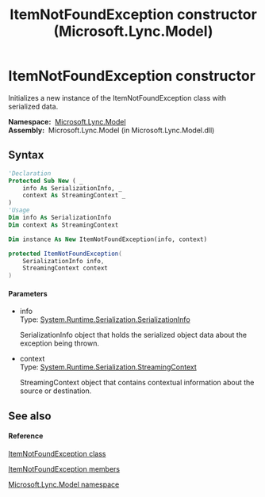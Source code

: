 ﻿---
title: ItemNotFoundException constructor  (Microsoft.Lync.Model)
TOCTitle: 'ItemNotFoundException constructor '
ms:assetid: M:Microsoft.Lync.Model.ItemNotFoundException.#ctor(System.Runtime.Serialization.SerializationInfo,System.Runtime.Serialization.StreamingContext)_DI_3_UC_OCS14MrefLyncWPF
ms:mtpsurl: https://msdn.microsoft.com/en-us/library/microsoft.lync.model.itemnotfoundexception.itemnotfoundexception(v=office.15)
ms:contentKeyID: 48590555
ms.date: 07/28/2014
mtps_version: v=office.15
f1_keywords:
- Microsoft.Lync.Model.ItemNotFoundException.ItemNotFoundException
dev_langs:
- CSharp
- JScript
- VB
- other
---

# ItemNotFoundException constructor

Initializes a new instance of the ItemNotFoundException class with serialized data.

**Namespace:**  [Microsoft.Lync.Model](microsoft-lync-model-namespace_2.md)  
**Assembly:**  Microsoft.Lync.Model (in Microsoft.Lync.Model.dll)

## Syntax

``` vb
'Declaration
Protected Sub New ( _
    info As SerializationInfo, _
    context As StreamingContext _
)
'Usage
Dim info As SerializationInfo
Dim context As StreamingContext

Dim instance As New ItemNotFoundException(info, context)
```

``` csharp
protected ItemNotFoundException(
    SerializationInfo info,
    StreamingContext context
)
```

#### Parameters

  - info  
    Type: [System.Runtime.Serialization.SerializationInfo](http://msdn2.microsoft.com/en-us/library/a9b6042e)  
    
    SerializationInfo object that holds the serialized object data about the exception being thrown.

<!-- end list -->

  - context  
    Type: [System.Runtime.Serialization.StreamingContext](http://msdn2.microsoft.com/en-us/library/t16abws5)  
    
    StreamingContext object that contains contextual information about the source or destination.

## See also

#### Reference

[ItemNotFoundException class](itemnotfoundexception-class-microsoft-lync-model_2.md)

[ItemNotFoundException members](itemnotfoundexception-members-microsoft-lync-model_2.md)

[Microsoft.Lync.Model namespace](microsoft-lync-model-namespace_2.md)

